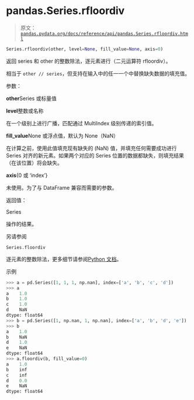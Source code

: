 # pandas.Series.rfloordiv

> 原文：[`pandas.pydata.org/docs/reference/api/pandas.Series.rfloordiv.html`](https://pandas.pydata.org/docs/reference/api/pandas.Series.rfloordiv.html)

```py
Series.rfloordiv(other, level=None, fill_value=None, axis=0)
```

返回 series 和 other 的整数除法，逐元素进行（二元运算符 rfloordiv）。

相当于 `other // series`，但支持在输入中的任一一个中替换缺失数据的填充值。

参数：

**other**Series 或标量值

**level**整数或名称

在一个级别上进行广播，匹配通过 MultiIndex 级别传递的索引值。

**fill_value**None 或浮点值，默认为 None（NaN）

在计算之前，使用此值填充现有缺失的 (NaN) 值，并填充任何需要成功进行 Series 对齐的新元素。如果两个对应的 Series 位置的数据都缺失，则填充结果（在该位置）将会缺失。

**axis**{0 或 ‘index’}

未使用。为了与 DataFrame 兼容而需要的参数。

返回值：

Series

操作的结果。

另请参阅

`Series.floordiv`

逐元素的整数除法，更多细节请参阅[Python 文档](https://docs.python.org/3/reference/datamodel.html#emulating-numeric-types)。

示例

```py
>>> a = pd.Series([1, 1, 1, np.nan], index=['a', 'b', 'c', 'd'])
>>> a
a    1.0
b    1.0
c    1.0
d    NaN
dtype: float64
>>> b = pd.Series([1, np.nan, 1, np.nan], index=['a', 'b', 'd', 'e'])
>>> b
a    1.0
b    NaN
d    1.0
e    NaN
dtype: float64
>>> a.floordiv(b, fill_value=0)
a    1.0
b    inf
c    inf
d    0.0
e    NaN
dtype: float64 
```
